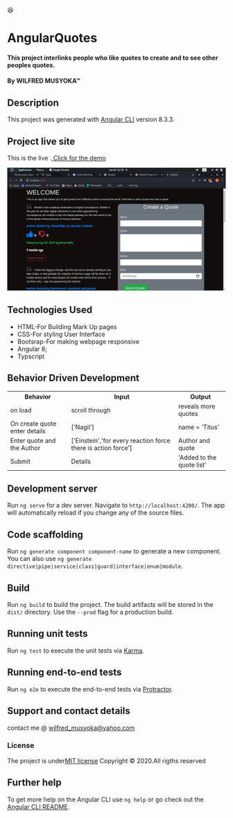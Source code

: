 :satisfied:
#  AngularQuotes
#### This project interlinks people who like quotes to create and to see other peoples quotes.
#### By **WILFRED MUSYOKA**&trade;

## Description

This project was generated with [Angular CLI](https://github.com/angular/angular-cli) version 8.3.3.

## Project live site
  This is the live .[ Click for the demo]()

  ![Image](src/assets/image.png)

  ## Technologies Used
* HTML-For Building Mark Up pages
* CSS-For styling User Interface
* Bootsrap-For making webpage responsive
* Angular 8;
* Typscript

## Behavior Driven Development
<table>
    <tr>
      <th>Behavior</th> 
      <th>Input</th> 
      <th>Output</th>   
    </tr>
    <tr>
        <td>on load</td>
        <td>scroll through </td>
        <td>reveals more quotes</td>
    </tr> 
    <tr>
        <td>On create quote enter details</td>
        <td>['Nagil']</td>
        <td>name = 'Titus'</td>
    </tr>
    <tr>
        <td>Enter quote and the Author</td>
        <td>['Einstein','for every reaction force there is action force']</td>
        <td>Author and quote</td>
    </tr>
    <tr>
        <td>Submit</td>
        <td>Details</td>
        <td>'Added to the quote list'</td>
    </tr>
       
</table>


## Development server

Run `ng serve` for a dev server. Navigate to `http://localhost:4200/`. The app will automatically reload if you change any of the source files.

## Code scaffolding

Run `ng generate component component-name` to generate a new component. You can also use `ng generate directive|pipe|service|class|guard|interface|enum|module`.

## Build

Run `ng build` to build the project. The build artifacts will be stored in the `dist/` directory. Use the `--prod` flag for a production build.

## Running unit tests

Run `ng test` to execute the unit tests via [Karma](https://karma-runner.github.io).

## Running end-to-end tests

Run `ng e2e` to execute the end-to-end tests via [Protractor](http://www.protractortest.org/).

## Support and contact details
contact me @ wilfred_musyoka@yahoo.com
### License
The project is under[MIT license](/blob/master/LICENSE)
Copyright &copy; 2020.All rigths reserved

## Further help

To get more help on the Angular CLI use `ng help` or go check out the [Angular CLI README](https://github.com/angular/angular-cli/blob/master/README.md).